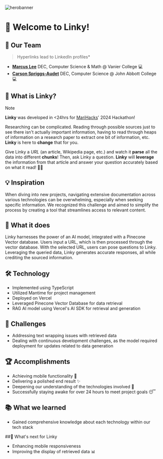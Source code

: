 ![herobanner](https://github.com/GodPuffin/linky/assets/92652800/72690536-1b0d-49ea-9a19-2578bf98caf6)

# 🎉 Welcome to Linky! 

## 🏬 Our Team 
> Hyperlinks lead to LinkedIn profiles*
-  **[Marcus Lee](https://www.linkedin.com/in/marcus-lee-3b5298264/)** DEC, Computer Science & Math @ Vanier College 💻
-  **[Carson Spriggs-Audet](https://www.linkedin.com/in/carson-spriggs-audet-609372217/)** DEC, Computer Science @ John Abbott College 💻

## 🤔 What is Linky? 

> [!NOTE]  
> **Linky** was developed in <24hrs for [MariHacks](https://www.marihacks.com/)' 2024 Hackathon!

Researching can be complicated. Reading through possible sources just to see there isn't actually important information, having to read through heaps of information on a research paper to extract one bit of information, etc. **Linky** is here to **change** that for you.

Give Linky a *URL* (an article, Wikipedia page, etc.) and watch it **parse** all the data into different **chunks**! Then, ask Linky a question. **Linky** will **leverage** the information from that article and answer your question accurately based on what it read! 🤖💡

## 💡 Inspiration 
When diving into new projects, navigating extensive documentation across various technologies can be overwhelming, especially when seeking specific information. We recognized this challenge and aimed to simplify the process by creating a tool that streamlines access to relevant content.

## 🚀 What it does
Linky harnesses the power of an AI model, integrated with a Pinecone Vector database. Users input a URL, which is then processed through the vector database. With the selected URL, users can pose questions to Linky. Leveraging the queried data, Linky generates accurate responses, all while crediting the sourced information.

## 🛠️ Technology 
- Implemented using TypeScript
- Utilized Mantime for project management
- Deployed on Vercel
- Leveraged Pinecone Vector Database for data retrieval
- RAG AI model using Vercel's AI SDK for retrieval and generation

## 🤔 Challenges 
- Addressing text wrapping issues with retrieved data
- Dealing with continuous development challenges, as the model required deployment for updates related to data generation

## 🏆 Accomplishments 
- Achieving mobile functionality 📱
- Delivering a polished end result ✨
- Deepening our understanding of the technologies involved 🧠
- Successfully staying awake for over 24 hours to meet project goals 😴

## 📚 What we learned 
- Gained comprehensive knowledge about each technology within our tech stack

##🔮 What's next for Linky 
- Enhancing mobile responsiveness
- Improving the display of retrieved data 📊
